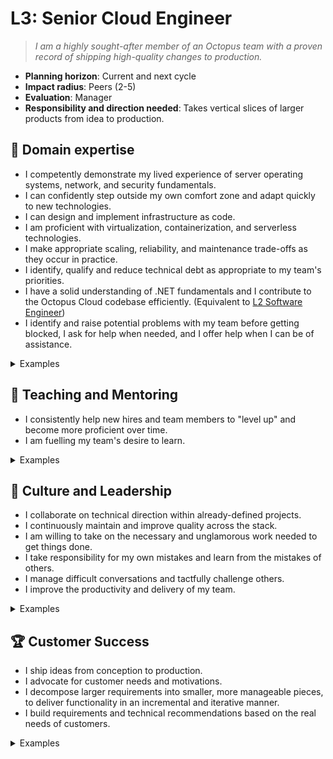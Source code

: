 # L3: Senior Cloud Engineer

> _I am a highly sought-after member of an Octopus team with a proven record of shipping high-quality changes to production._

- **Planning horizon**: Current and next cycle
- **Impact radius**: Peers (2-5)
- **Evaluation**: Manager
- **Responsibility and direction needed**: Takes vertical slices of larger products from idea to production.

## 🦉 Domain expertise

- I competently demonstrate my lived experience of server operating systems, network, and security fundamentals.
- I can confidently step outside my own comfort zone and adapt quickly to new technologies.
- I can design and implement infrastructure as code.
- I am proficient with virtualization, containerization, and serverless technologies.
- I make appropriate scaling, reliability, and maintenance trade-offs as they occur in practice.
- I identify, qualify and reduce technical debt as appropriate to my team's priorities.
- I have a solid understanding of .NET fundamentals and I contribute to the Octopus Cloud codebase efficiently. (Equivalent to [L2 Software Engineer](../Software-Engineering/L2-Software-Engineer.md))
- I identify and raise potential problems with my team before getting blocked, I ask for help when needed, and I offer help when I can be of assistance.

<details>
<summary>Examples</summary>

- I led a small improvement project for Octopus Cloud from pitch to production, collaborating with my team.
- I made pragmatic decisions in order to ship a product. I engaged stakeholders and kept them informed.
- People asked me for my opinion when making technical decisions because I had a proven track record of making wise choices.

</details>

## 🌱 Teaching and Mentoring

- I consistently help new hires and team members to "level up" and become more proficient over time.
- I am fuelling my team's desire to learn.

<details>
<summary>Examples</summary>

- I saw an opportunity to train others on an aspect of cloud platform, and I followed through to provide a knowledge sharing session.
- I was buddy to a new team member and helped them navigate our systems and culture.
- I used a pairing session as an opportunity to teach and show someone an alternate, cleaner way to implement functionality in an ego-less manner.

</details>

## 🧭 Culture and Leadership

- I collaborate on technical direction within already-defined projects.
- I continuously maintain and improve quality across the stack.
- I am willing to take on the necessary and unglamorous work needed to get things done.
- I take responsibility for my own mistakes and learn from the mistakes of others.
- I manage difficult conversations and tactfully challenge others.
- I improve the productivity and delivery of my team.

<details>
<summary>Examples</summary>

- I took on a significant share of unplanned work and other "housekeeping" tasks.
- I spotted a contentious issue that could have gone badly and facilitated everyone toward a decision that resolved the situation.
- I recognised a problem early and got in to fix it even though it wasn't my fault.
- I wrote a clear and concise proposal that persuaded the team to act on my idea.

</details>

## 🏆 Customer Success

- I ship ideas from conception to production.
- I advocate for customer needs and motivations.
- I decompose larger requirements into smaller, more manageable pieces, to deliver functionality in an incremental and iterative manner.
- I build requirements and technical recommendations based on the real needs of customers.

<details>
<summary>Examples</summary>

- I sought input from others outside of my team when planning a change with significant impact, and acted on that feedback.
- I helped unblock the delivery pipeline to make sure we could verify the expected behaviour of the changes we made to production.
- I analyzed metrics to make technical and scope decisions during project planning.

</details>
